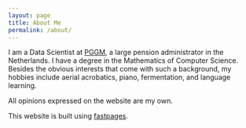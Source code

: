 ```yaml
---
layout: page
title: About Me
permalink: /about/
---
```


I am a Data Scientist at [PGGM](https://pggm.nl/en), a large pension administrator in the Netherlands. I have a degree in the Mathematics of Computer Science. Besides the obvious interests that come with such a background, my hobbies include aerial acrobatics, piano, fermentation, and language learning.

All opinions expressed on the website are my own.

This website is built using [fastpages](https://github.com/fastai/fastpages).
